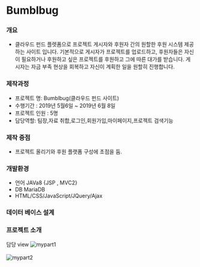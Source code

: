 Bumblbug
========

### 개요
* 클라우드 펀드 플렛폼으로 프로젝트 게시자와 후원자 간의 원할한 후원 시스템 제공하는 사이트 입니다. 
기본적으로 게시자가 프로젝트를 업로드하고, 후원자들은 자신이 필요하거나 후원하고 싶은 프로젝트를 후원하고 그에 따른 대가를 받습니다. 
게시자는 자금 부족 현상을 회복하고 자신이 계획한 일을 원할히 진행합니다.

### 제작과정
* 프로젝트 명: Bumblbug(클라우드 펀드 사이트)
* 수행기간 : 2019년 5월6일 ~ 2019년 6월 8일 
* 프로젝트 인원 : 5명
* 담당역할: 팀장,자료 취합,로그인,회원가입,마이페이지,프로젝트 검색기능

### 제작 중점
* 프로젝트 올리기와 후원 플랫폼 구성에 초점을 둠.

### 개발환경
* 언어
JAVa8 {JSP , MVC2}
* DB
MariaDB
* HTML/CSS/JavaScript/JQuery/Ajax

### 데이터 베이스 설계





### 프로젝트 소개
담당 view
![mypart1](https://user-images.githubusercontent.com/50870603/59963816-73316b00-9533-11e9-8207-3494902d2bf5.PNG)
<br>
<br>
![mypart2](https://user-images.githubusercontent.com/50870603/59963839-98be7480-9533-11e9-8d03-94e33c3a89e9.PNG)

